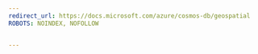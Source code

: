 ```yaml
---
redirect_url: https://docs.microsoft.com/azure/cosmos-db/geospatial
ROBOTS: NOINDEX, NOFOLLOW


---
```

